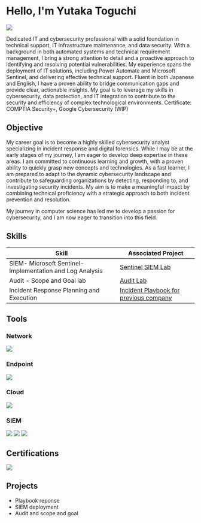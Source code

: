 # Hello, I'm Yutaka Toguchi
<a href="https://linkedin.com/in/yutaka-toguchi/"><img src="https://img.shields.io/badge/-LinkedIn-0072b1?&style=for-the-badge&logo=linkedin&logoColor=white" /></a>

Dedicated IT and cybersecurity professional with a solid foundation in technical support, IT
infrastructure maintenance, and data security. With a background in both automated systems
and technical requirement management, I bring a strong attention to detail and a proactive
approach to identifying and resolving potential vulnerabilities. My experience spans the
deployment of IT solutions, including Power Automate and Microsoft Sentinel, and delivering
effective technical support. Fluent in both Japanese and English, I have a proven ability to
bridge communication gaps and provide clear, actionable insights. My goal is to leverage my
skills in cybersecurity, data protection, and IT integration to contribute to the security and
efficiency of complex technological environments.
Certificate: COMPTIA Security+, Google Cybersecurity (WIP)



## Objective
My career goal is to become a highly skilled cybersecurity analyst specializing in incident response and digital 
forensics. While I may be at the early stages of my journey, I am eager to develop deep expertise in these areas. 
I am committed to continuous learning and growth, with a proven ability to quickly grasp new concepts and technologies. 
As a fast learner, I am prepared to adapt to the dynamic cybersecurity landscape and contribute to safeguarding organizations by 
detecting, responding to, and investigating security incidents. My aim is to make a meaningful impact by combining technical proficiency
with a strategic approach to both incident prevention and resolution.

My journey in computer science has led me to develop a passion for cybersecurity, and I am now eager to transition into this field.

## Skills


| Skill                                         | Associated Project         |
|-----------------------------------------------|----------------------------|
| SIEM- Microsoft Sentinel- Implementation and Log Analysis          | <a href="https://drive.google.com/drive/folders/15Lyz9ySG2s_iC5IVx2TWsjbDz4m_p7vF?usp=sharing">Sentinel SIEM Lab</a>|
| Audit - Scope and Goal lab         | <a href="https://drive.google.com/drive/folders/1YEOI_jWk7c2jPYE7PEJPcTbq3sH2pO7f?usp=sharing"> Audit Lab</a>|
| Incident Response Planning and Execution      |<a href="https://drive.google.com/drive/folders/1_dS8yOEsJcUrLO6qMoTw61YmpYbuO9P1?usp=sharing"> Incident Playbook for previous company</a>|


## Tools


### Network
<div>
    <img src="https://img.shields.io/badge/-Wireshark-1679A7?&style=for-the-badge&logo=Wireshark&logoColor=white" />
 
</div>

### Endpoint
<div>
    <img src="https://img.shields.io/badge/-Microsoft_Defender_for_Endpoint-00A4EF?&style=for-the-badge&logo=Microsoft&logoColor=white" />
  
</div>

### Cloud
<div>
    <img src="https://img.shields.io/badge/-Microsoft_Azure-0089D6?&style=for-the-badge&logo=Microsoft-Azure&logoColor=white" />

</div>

### SIEM
<div>
    <img src="https://img.shields.io/badge/-Microsoft_Sentinel-0078D4?&style=for-the-badge&logo=Microsoft&logoColor=white" />
    <img src="https://img.shields.io/badge/-Splunk-000000?&style=for-the-badge&logo=Splunk&logoColor=white" />
    <img src="https://img.shields.io/badge/-Elastic-005571?&style=for-the-badge&logo=Elastic&logoColor=white" />
</div>

## Certifications

<div>
<img src="https://img.shields.io/badge/-Security%2B-FF0000?&style=for-the-badge&logo=CompTIA&logoColor=white" />

</div>

## Projects
- Playbook reponse
- SIEM deployment
- Audit and scope and goal 
